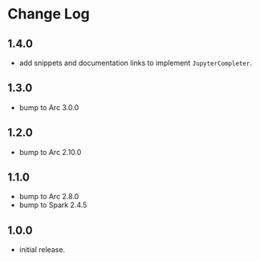 # Change Log

## 1.4.0

- add snippets and documentation links to implement `JupyterCompleter`.

## 1.3.0

- bump to Arc 3.0.0

## 1.2.0

- bump to Arc 2.10.0

## 1.1.0

- bump to Arc 2.8.0
- bump to Spark 2.4.5

## 1.0.0

- initial release.
